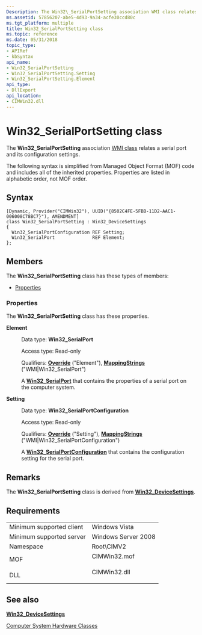 ```yaml
---
Description: The Win32\_SerialPortSetting association WMI class relates a serial port and its configuration settings.
ms.assetid: 57856207-abe5-4d93-9a34-acfe30ccd80c
ms.tgt_platform: multiple
title: Win32_SerialPortSetting class
ms.topic: reference
ms.date: 05/31/2018
topic_type: 
- APIRef
- kbSyntax
api_name: 
- Win32_SerialPortSetting
- Win32_SerialPortSetting.Setting
- Win32_SerialPortSetting.Element
api_type: 
- DllExport
api_location: 
- CIMWin32.dll
---
```


# Win32\_SerialPortSetting class

The **Win32\_SerialPortSetting** association [WMI class](https://msdn.microsoft.com/library/Aa393244(v=VS.85).aspx) relates a serial port and its configuration settings.

The following syntax is simplified from Managed Object Format (MOF) code and includes all of the inherited properties. Properties are listed in alphabetic order, not MOF order.

## Syntax

``` syntax
[Dynamic, Provider("CIMWin32"), UUID("{8502C4FE-5FBB-11D2-AAC1-006008C78BC7}"), AMENDMENT]
class Win32_SerialPortSetting : Win32_DeviceSettings
{
  Win32_SerialPortConfiguration REF Setting;
  Win32_SerialPort              REF Element;
};
```

## Members

The **Win32\_SerialPortSetting** class has these types of members:

-   [Properties](#properties)

### Properties

The **Win32\_SerialPortSetting** class has these properties.

<dl> <dt>

**Element**
</dt> <dd> <dl> <dt>

Data type: **Win32\_SerialPort**
</dt> <dt>

Access type: Read-only
</dt> <dt>

Qualifiers: [**Override**](https://msdn.microsoft.com/library/Aa393650(v=VS.85).aspx) ("Element"), [**MappingStrings**](https://msdn.microsoft.com/library/Aa393650(v=VS.85).aspx) ("WMI\|Win32\_SerialPort")
</dt> </dl>

A [**Win32\_SerialPort**](win32-serialport.md) that contains the properties of a serial port on the computer system.

</dd> <dt>

**Setting**
</dt> <dd> <dl> <dt>

Data type: **Win32\_SerialPortConfiguration**
</dt> <dt>

Access type: Read-only
</dt> <dt>

Qualifiers: [**Override**](https://msdn.microsoft.com/library/Aa393650(v=VS.85).aspx) ("Setting"), [**MappingStrings**](https://msdn.microsoft.com/library/Aa393650(v=VS.85).aspx) ("WMI\|Win32\_SerialPortConfiguration")
</dt> </dl>

A [**Win32\_SerialPortConfiguration**](win32-serialportconfiguration.md) that contains the configuration setting for the serial port.

</dd> </dl>

## Remarks

The **Win32\_SerialPortSetting** class is derived from [**Win32\_DeviceSettings**](win32-devicesettings.md).

## Requirements



|                                     |                                                                                         |
|-------------------------------------|-----------------------------------------------------------------------------------------|
| Minimum supported client<br/> | Windows Vista<br/>                                                                |
| Minimum supported server<br/> | Windows Server 2008<br/>                                                          |
| Namespace<br/>                | Root\\CIMV2<br/>                                                                  |
| MOF<br/>                      | <dl> <dt>CIMWin32.mof</dt> </dl> |
| DLL<br/>                      | <dl> <dt>CIMWin32.dll</dt> </dl> |



## See also

<dl> <dt>

[**Win32\_DeviceSettings**](win32-devicesettings.md)
</dt> <dt>

[Computer System Hardware Classes](computer-system-hardware-classes.md)
</dt> </dl>

 

 




